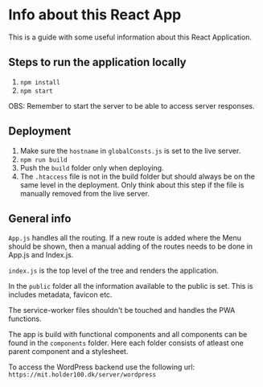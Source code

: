 # Info about this React App

This is a guide with some useful information about this React Application.

## Steps to run the application locally

1. `npm install`
2. `npm start`

OBS: Remember to start the server to be able to access server responses.

## Deployment

1. Make sure the `hostname` in `globalConsts.js` is set to the live server.
2. `npm run build`
3. Push the `build` folder only when deploying.
4. The `.htaccess` file is not in the build folder but should always be on the same level in the deployment. Only think about this step if the file is manually removed from the live server.

## General info

`App.js` handles all the routing. If a new route is added where the Menu should be shown, then a manual adding of the routes needs to be done in App.js and Index.js.

`index.js` is the top level of the tree and renders the application.

In the `public` folder all the information available to the public is set. This is includes metadata, favicon etc.

The service-worker files shouldn't be touched and handles the PWA functions.

The app is build with functional components and all components can be found in the `components` folder. Here each folder consists of atleast one parent component and a stylesheet.

To access the WordPress backend use the following url: `https://mit.holder100.dk/server/wordpress`
